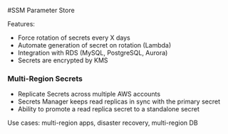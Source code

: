 #SSM Parameter Store

Features:

- Force rotation of secrets every X days
- Automate generation of secret on rotation (Lambda)
- Integration with RDS (MySQL, PostgreSQL, Aurora)
- Secrets are encrypted by KMS

### Multi-Region Secrets

- Replicate Secrets across multiple AWS accounts
- Secrets Manager keeps read replicas in sync with the primary secret
- Ability to promote a read replica secret to a standalone secret

Use cases: multi-region apps, disaster recovery, multi-region DB
